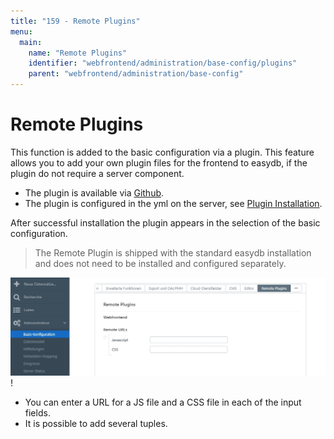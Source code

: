 ```yaml
---
title: "159 - Remote Plugins"
menu:
  main:
    name: "Remote Plugins"
    identifier: "webfrontend/administration/base-config/plugins"
    parent: "webfrontend/administration/base-config"
---
```

# Remote Plugins

This function is added to the basic configuration via a plugin. This feature allows you to add your own plugin files for the frontend to easydb, if the plugin do not require a server component.

* The plugin is available via [Github](https://github.com/programmfabrik/easydb-remote-plugin).
* The plugin is configured in the yml on the server, see [Plugin Installation](/en/sysadmin/installation/plugin/).

After successful installation the plugin appears in the selection of the basic configuration.

> The Remote Plugin is shipped with the standard easydb installation and does not need to be installed and configured separately.

![](remote_plugin.jpg)!

* You can enter a URL for a JS file and a CSS file in each of the input fields.
* It is possible to add several tuples.
